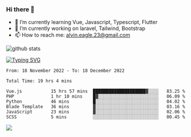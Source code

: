 ### Hi there 👋
- 🌱 I’m currently learning Vue, Javascript, Typescript, Flutter
- 🔭 I’m currently working on laravel, Tailwind, Bootstrap
- 📫 How to reach me: alvin.eagle.23@gmail.com



![github stats](https://github-readme-stats.vercel.app/api?username=alvnfaiz&show_icons=true)


[![Typing SVG](http://readme-typing-svg.herokuapp.com?font=Montserrat&color=%2336BCF7&duration=4000&center=true&lines=Alvin+Faiz;Fullstack+Developer;PHP%2C+Java%2C+Javascript%2C+Python;Laravel%2C+Vue%202%2C+Tailwind%2C+Bootstrap)](https://git.io/typing-svg)

<!--[![Alvnfaiz wakatime stats](https://github-readme-stats.vercel.app/api/wakatime?username=alvnfaiz&layout=compact&theme=dracula)](https://github.com/anuraghazra/github-readme-stats)

<!--START_SECTION:waka-->

```text
From: 18 November 2022 - To: 18 December 2022

Total Time: 19 hrs 4 mins

Vue.js           15 hrs 57 mins  ████████████████████▓░░░░   83.25 %
PHP              1 hr 10 mins    █▓░░░░░░░░░░░░░░░░░░░░░░░   06.09 %
Python           46 mins         █░░░░░░░░░░░░░░░░░░░░░░░░   04.02 %
Blade Template   36 mins         ▓░░░░░░░░░░░░░░░░░░░░░░░░   03.16 %
JavaScript       23 mins         ▓░░░░░░░░░░░░░░░░░░░░░░░░   02.06 %
SCSS             5 mins          ░░░░░░░░░░░░░░░░░░░░░░░░░   00.45 %
```

<!--END_SECTION:waka-->

  <!-- Change the `github-readme-stats.anuraghazra1.vercel.app` to `github-readme-stats.vercel.app`  -->
  <img align="center" src="https://github-readme-stats.anuraghazra1.vercel.app/api/top-langs/?username=alvnfaiz&layout=compact" />
<!--
**alvnfaiz/alvnfaiz** is a ✨ _special_ ✨ repository because its `README.md` (this file) appears on your GitHub profile.

Here are some ideas to get you started:

- 🔭 I’m currently working on ...
- 🌱 I’m currently learning ...
- 👯 I’m looking to collaborate on ...
- 🤔 I’m looking for help with ...
- 💬 Ask me about ...
- 📫 How to reach me: ...
- 😄 Pronouns: ...
- ⚡ Fun fact: ...
-->


